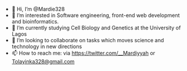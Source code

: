 - 👋 Hi, I’m @Mardie328
- 👀 I’m interested in Software engineering, front-end web development and bioinformatics.
- 🌱 I’m currently studying Cell Biology and Genetics at the University of Lagos 
- 💞️ I’m looking to collaborate on tasks which moves science and technology in new directions 
- 📫 How to reach me: via https://twitter.com/__Mardiyyah or Tolayinka328@gmail.com 

<!---
Mardie328/Mardie328 is a ✨ special ✨ repository because its `README.md` (this file) appears on your GitHub profile.
You can click the Preview link to take a look at your changes.
--->
